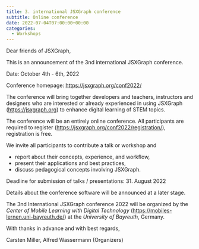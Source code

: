 ```yaml
---
title: 3. international JSXGraph conference 
subtitle: Online conference
date: 2022-07-04T07:00:00+00:00
categories:
  - Workshops
---
```

Dear friends of JSXGraph,

This is an announcement of the 3nd international JSXGraph conference.

Date: October 4th - 6th, 2022

Conference homepage: <https://jsxgraph.org/conf2022/>

The conference will bring together developers and teachers, instructors and designers who are interested or already experienced in using JSXGraph (<https://jsxgraph.org>) to enhance digital learning of STEM topics.

The conference will be an entirely online conference. All participants are required to register (<https://jsxgraph.org/conf2022/registration/>), registration is free.

We invite all participants to contribute a talk or workshop and

- report about their concepts, experience, and workflow,
- present their applications and best practices,
- discuss pedagogical concepts involving JSXGraph.

Deadline for submission of talks / presentations: 31. August 2022

Details about the conference software will be announced at a later stage.

The 3nd International JSXGraph conference 2022 will be organized by the *Center of Mobile Learning with Digital Technology* (<https://mobiles-lernen.uni-bayreuth.de/>) at the *University of Bayreuth*, Germany.

With thanks in advance and with best regards,

Carsten Miller, Alfred Wassermann
(Organizers)


